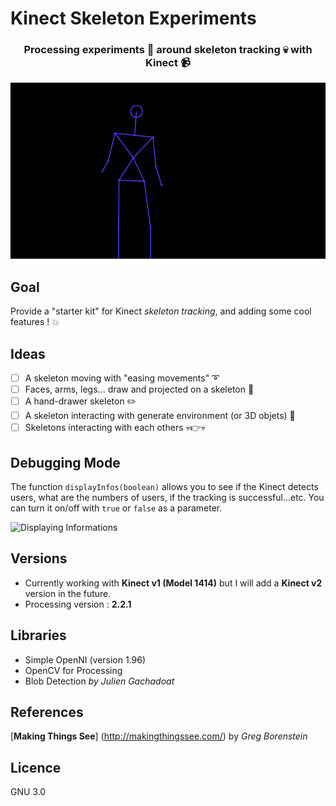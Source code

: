 # Kinect Skeleton Experiments
<h3 align="center">Processing experiments 💭 around skeleton tracking 💀 with Kinect 📹</h3>

![Dancing Skeleton](/gifs/skeleton_v1.gif)

## Goal
Provide a "starter kit" for Kinect *skeleton tracking*, and adding some cool features ! 💥

## Ideas
- [ ] A skeleton moving with "easing movements" ➰
- [ ] Faces, arms, legs... draw and projected on a skeleton 👹
- [ ] A hand-drawer skeleton ✏️
- [ ] A skeleton interacting with generate environment (or 3D objets) 🙌
- [ ] Skeletons interacting with each others 💀👉💀

## Debugging Mode
The function `displayInfos(boolean)` allows you to see if the Kinect detects users, what are the numbers of users, if the tracking is successful...etc. You can turn it on/off with `true` or `false` as a parameter.

![Displaying Informations](/gifs/display_infos_debug.gif)

## Versions
- Currently working with **Kinect v1 (Model 1414)** but I will add a **Kinect v2** version in the future.
- Processing version : **2.2.1**

## Libraries
- Simple OpenNI (version 1.96)
- OpenCV for Processing
- Blob Detection *by Julien Gachadoat*

## References
[**Making Things See**] (http://makingthingssee.com/) by *Greg Borenstein* 

## Licence
GNU 3.0
